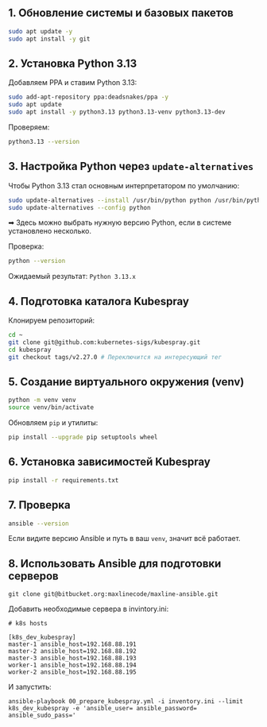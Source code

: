 ## 1. Обновление системы и базовых пакетов

```bash
sudo apt update -y
sudo apt install -y git
```
## 2. Установка Python 3.13

Добавляем PPA и ставим Python 3.13:
```bash
sudo add-apt-repository ppa:deadsnakes/ppa -y
sudo apt update
sudo apt install -y python3.13 python3.13-venv python3.13-dev
```

Проверяем:
```bash
python3.13 --version
```

## 3. Настройка Python через `update-alternatives`

Чтобы Python 3.13 стал основным интерпретатором по умолчанию:
```bash
sudo update-alternatives --install /usr/bin/python python /usr/bin/python3.13 1
sudo update-alternatives --config python
```

➡ Здесь можно выбрать нужную версию Python, если в системе установлено несколько.

Проверка:
```bash
python --version
```

Ожидаемый результат: `Python 3.13.x`

## 4. Подготовка каталога Kubespray

Клонируем репозиторий:
```bash
cd ~
git clone git@github.com:kubernetes-sigs/kubespray.git
cd kubespray
git checkout tags/v2.27.0 # Переключится на интересующий тег
```

## 5. Создание виртуального окружения (venv)

```bash
python -m venv venv
source venv/bin/activate
```

Обновляем `pip` и утилиты:
```bash
pip install --upgrade pip setuptools wheel
```

## 6. Установка зависимостей Kubespray

```bash
pip install -r requirements.txt
```

## 7. Проверка

```bash
ansible --version
```

Если видите версию Ansible и путь в ваш `venv`, значит всё работает.

## 8. Использовать Ansible для подготовки серверов
```
git clone git@bitbucket.org:maxlinecode/maxline-ansible.git
```

Добавить необходимые сервера в invintory.ini:

```
# k8s hosts

[k8s_dev_kubespray]
master-1 ansible_host=192.168.88.191
master-2 ansible_host=192.168.88.192
master-3 ansible_host=192.168.88.193
worker-1 ansible_host=192.168.88.194
worker-2 ansible_host=192.168.88.195
```

И запустить:

```
ansible-playbook 00_prepare_kubespray.yml -i inventory.ini --limit k8s_dev_kubespray -e 'ansible_user= ansible_password= ansible_sudo_pass='
```